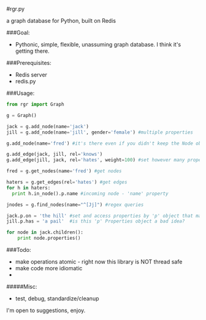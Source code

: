 #rgr.py

a graph database for Python, built on Redis

###Goal:

- Pythonic, simple, flexible, unassuming graph database. I think it's getting there.


###Prerequisites:

- Redis server
- redis.py

###Usage: 

```python
from rgr import Graph 

g = Graph()

jack = g.add_node(name='jack')
jill = g.add_node(name='jill', gender='female') #multiple properties

g.add_node(name='fred') #it's there even if you didn't keep the Node object

g.add_edge(jack, jill, rel='knows')
g.add_edge(jill, jack, rel='hates', weight=100) #set however many properties you want

fred = g.get_nodes(name='fred') #get nodes

haters = g.get_edges(rel='hates') #get edges
for h in haters:
  print h.in_node().p.name #incoming node - 'name' property

jnodes = g.find_nodes(name="^[Jj]") #regex queries

jack.p.on = 'the hill' #set and access properties by 'p' object that manages properties
jill.p.has = 'a pail'  #is this 'p' Properties object a bad idea?

for node in jack.children():
    print node.properties() 

```
###Todo:

- make operations atomic - right now this library is NOT thread safe
- make code more idiomatic
- 

#####Misc:
- test, debug, standardize/cleanup

I'm open to suggestions, enjoy.
